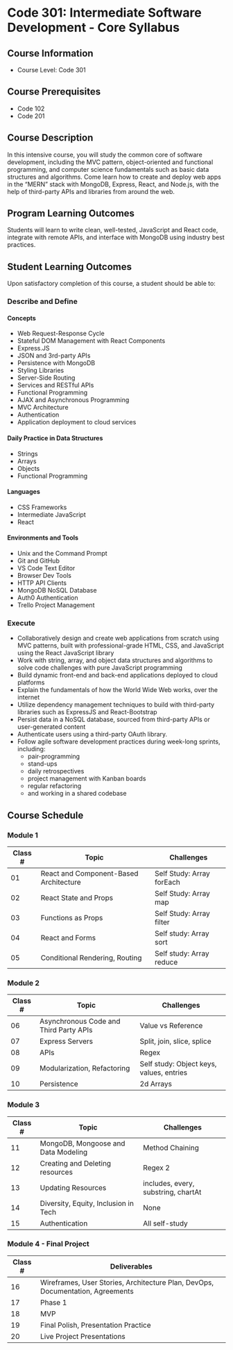 # Code 301: Intermediate Software Development - Core Syllabus

## Course Information

- Course Level: Code 301

## Course Prerequisites

- Code 102
- Code 201

## Course Description

In this intensive course, you will study the common core of software development, including the MVC pattern, object-oriented and functional programming, and computer science fundamentals such as basic data structures and algorithms. Come learn how to create and deploy web apps in the “MERN” stack with MongoDB, Express, React, and Node.js, with the help of third-party APIs and libraries from around the web.

## Program Learning Outcomes

Students will learn to write clean, well-tested, JavaScript and React code, integrate with remote APIs, and interface with MongoDB using industry best practices.

## Student Learning Outcomes

Upon satisfactory completion of this course, a student should be able to:

### Describe and Define

#### Concepts

- Web Request-Response Cycle
- Stateful DOM Management with React Components
- Express.JS
- JSON and 3rd-party APIs
- Persistence with MongoDB
- Styling Libraries
- Server-Side Routing
- Services and RESTful APIs
- Functional Programming
- AJAX and Asynchronous Programming
- MVC Architecture
- Authentication
- Application deployment to cloud services

#### Daily Practice in Data Structures

- Strings
- Arrays
- Objects
- Functional Programming

#### Languages

- CSS Frameworks
- Intermediate JavaScript
- React

#### Environments and Tools

- Unix and the Command Prompt
- Git and GitHub
- VS Code Text Editor
- Browser Dev Tools
- HTTP API Clients
- MongoDB NoSQL Database
- Auth0 Authentication
- Trello Project Management

### Execute

- Collaboratively design and create web applications from scratch using MVC patterns, built with professional-grade HTML, CSS, and JavaScript using the React JavaScript library
- Work with string, array, and object data structures and algorithms to solve code challenges with pure JavaScript programming
- Build dynamic front-end and back-end applications deployed to cloud platforms
- Explain the fundamentals of how the World Wide Web works, over the internet
- Utilize dependency management techniques to build with third-party libraries such as ExpressJS and React-Bootstrap
- Persist data in a NoSQL database, sourced from third-party APIs or user-generated content
- Authenticate users using a third-party OAuth library.
- Follow agile software development practices during week-long sprints, including:
  - pair-programming
  - stand-ups
  - daily retrospectives
  - project management with Kanban boards
  - regular refactoring
  - and working in a shared codebase

## Course Schedule

### Module 1

| Class # | Topic | Challenges |
|-----------------|-----------|---|
| 01 | React and Component-Based Architecture | Self Study: Array forEach |
| 02 | React State and Props | Self Study: Array map |
| 03 | Functions as Props | Self Study: Array filter |
| 04 | React and Forms | Self study: Array sort |
| 05 | Conditional Rendering, Routing | Self study: Array reduce |

### Module 2

| Class # | Topic | Challenges |
|-----------------|-----------|---|
| 06 | Asynchronous Code and Third Party APIs | Value vs Reference |
| 07 | Express Servers | Split, join, slice, splice |
| 08 | APIs | Regex |
| 09 | Modularization, Refactoring | Self study: Object keys, values, entries |
| 10 | Persistence | 2d Arrays |

### Module 3

| Class # | Topic | Challenges |
|-----------------|-----------|---|
| 11 | MongoDB, Mongoose and Data Modeling | Method Chaining |
| 12 | Creating and Deleting resources | Regex 2 |
| 13 | Updating Resources | includes, every, substring, chartAt |
| 14 | Diversity, Equity, Inclusion in Tech | None |
| 15 | Authentication | All self-study |

### Module 4 - Final Project

| Class # | Deliverables |
|-----------------|-----------|
| 16 | Wireframes, User Stories, Architecture Plan, DevOps, Documentation, Agreements|
| 17 | Phase 1 |
| 18 | MVP |
| 19 | Final Polish, Presentation Practice |
| 20 | Live Project Presentations |
